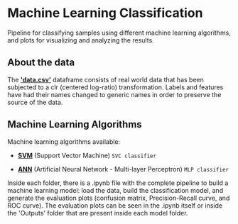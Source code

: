# Machine Learning Classification
Pipeline for classifying samples using different machine learning algorithms, and plots for visualizing and analyzing the results.

## About the data
The __['data.csv'](https://github.com/CassSouza/Machine-Learning-Classification/tree/main/Database)__ dataframe consists of real world data that has been subjected to a clr (centered log-ratio) transformation. Labels and features have had their names changed to generic names in order to preserve the source of the data.

## Machine Learning Algorithms 
Machine learning algorithms available:

+ __[SVM](https://github.com/CassSouza/Machine-Learning-Classification/tree/main/SVM)__ (Support Vector Machine) `SVC classifier`

+ __[ANN](https://github.com/CassSouza/Machine-Learning-Classification/tree/main/ANN)__ (Artificial Neural Network - Multi-layer Perceptron) `MLP classifier`

Inside each folder, there is a .ipynb file with the complete pipeline to build a machine learning model: load the data, build the classification model, and generate the evaluation plots (confusion matrix, Precision-Recall curve, and ROC curve). The evaluation plots can be seen in the .ipynb itself or inside the 'Outputs' folder that are present inside each model folder.  



